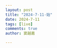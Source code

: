 ```yaml
---
layout: post
title: "2024-7-11-始"
date: 2024-7-11
tags: [live]
comments: true
author: 窦越嘉

---
```




